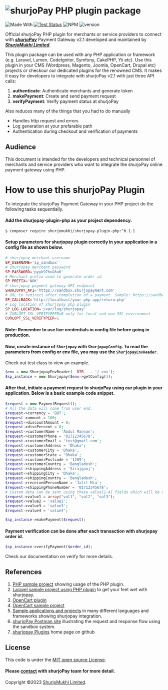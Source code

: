 # ![shurjoPay](https://shurjopay.com.bd/dev/images/shurjoPay.png) PHP plugin package

![Made With](https://badgen.net/badge/Made%20with/PHP)
[![Test Status](https://github.com/rust-random/rand/workflows/Tests/badge.svg?event=push)]()
![NPM](https://img.shields.io/npm/l/sp-plugin)
![version](https://badgen.net/badge/version/0.1.0)

Official shurjoPay PHP plugin for merchants or service providers to connect with [**_shurjoPay_**](https://shurjopay.com.bd) Payment Gateway v2.1 developed and maintained by [_**ShurjoMukhi Limited**_](https://shurjomukhi.com.bd).

This plugin package can be used with any PHP application or framework (e.g. Laravel, Lumen, CodeIgniter, Symfony, CakePHP, Yii etc). Use this plugin in your CMS (Wordpress, Magento, Joomla, OpenCart, Drupal etc) projects or checkour our dedicated plugins for the renowned CMS.
It makes it easy for developers to integrate with shurjoPay v2.1 with just three API calls:

1. **authenticate**: Authenticate merchants and generate token
1. **makePayment**: Create and send payment request
1. **verifyPayment**: Verify payment status at shurjoPay


Also reduces many of the things that you had to do manually

- Handles http request and errors
- Log generation at your prefarable path
- Authentication during checkout and verification of payments

## Audience

This document is intended for the developers and technical personnel of merchants and service providers who want to integrate the shurjoPay online payment gateway using PHP.

# How to use this shurjoPay Plugin

To integrate the shurjoPay Payment Gateway in your PHP project do the following tasks sequentially.

#### Add the shurjopay-plugin-php as your project dependency.
```shell
$ composer require shurjomukhi/shurjopay-plugin-php:^0.1.1
```

#### Setup parameters for shurjopay plugin correctly in your application in a config file as shown below.

```PHP
# shurjopay merchant username
SP_USERNAME='sp_sandbox'
# shurjopay merchant password
SP_PASSWORD='pyyk97hu&6u6'
# Merchant prefix used to generate order id
SP_PREFIX='NOK'
# shurjopay payment gateway API endpoint
SHURJOPAY_API='https://sandbox.shurjopayment.com'
# URL to redirect after completion of a payment. Sample: https://sandbox.shurjopayment.com/response
SP_CALLBACK='http://localhost/your-php-app/return.php'
# Log location of shurjopay php plugin
SP_LOG_LOCATION='/var/log/shurjopay'
# CURLOPT_SSL_VERIFYPEER=0 only for local and non-SSL environment 
CURLOPT_SSL_VERIFYPEER=1
```
#### Note: Remember to use live credentials in config file before going in production.

#### Now, create instance of ``Shurjopay`` with ``ShurjopayConfig``. To read the parameters from config or env file, you may use the ``ShurjopayEnvReader``.
Check out test class to view an example.

```PHP
$env = new ShurjopayEnvReader(__DIR__ . '/_env');
$sp_instance = new Shurjopay($env->getConfig());
```
#### After that, initiate a payment request to shurjoPay using our plugin in your application. Below is a basic example code snippet.

```PHP
$request = new PaymentRequest();
# All the data will come from user end.
$request->currency = 'BDT';
$request->amount = 100;
$request->discountAmount = 0;
$request->discPercent = 0;
$request->customerName = 'Abdul Mannan';
$request->customerPhone = '01712345678';
$request->customerEmail = 'test@gmail.com';
$request->customerAddress = 'Dhaka';
$request->customerCity = 'Dhaka';
$request->customerState = 'Dhaka';
$request->customerPostcode = '1209';
$request->customerCountry = 'Bangladesh';
$request->shippingAddress = 'Sirajganj';
$request->shippingCity = 'Dhaka';
$request->shippingCountry = 'Bangladesh';
$request->receivedPersonName = 'Jalil Mia';
$request->shippingPhoneNumber = '01712345678';
# Custom data can be sent using these value[1-4] fields which will be returned back to you in response. Any type of data can be passed on; e.g. string, integer, array etc.
$request->value1 = array("val1", "val2", "val3");
$request->value2 = 'value2';
$request->value3 = 'value3';
$request->value4 = 'value4';

$sp_instance->makePayment($request);
```
#### Payment verification can be done after each transaction with shurjopay order id.
```php
$sp_instance->verifyPayment($order_id);
```
Check our documentation on verify for more details.


## References

1. [PHP sample project](https://github.com/shurjopay-plugins/sp-plugin-usage-examples/tree/main/php-app-php-plugin/php-app-php-plugin) showing usage of the PHP plugin.
2. [Laravel sample project using PHP plugin](https://github.com/shurjopay-plugins/sp-plugin-usage-examples/tree/dev/laravel_app_php_plugin) to get your feet wet with shurjopay.
2. [OpenCart plugin](https://github.com/shurjopay-plugins/sp-plugin-opencart)
2. [OpenCart sample project](https://github.com/shurjopay-plugins/sp-plugin-usage-opencart)
3. [Sample applications and projects](https://github.com/shurjopay-plugins/sp-plugin-usage-examples) in many different languages and frameworks showing shurjopay integration.
4. [shurjoPay Postman site](https://documenter.getpostman.com/view/6335853/U16dS8ig) illustrating the request and response flow using the sandbox system.
5. [shurjopay Plugins](https://github.com/shurjopay-plugins) home page on github

## License

This code is under the [MIT open source License](http://www.opensource.org/licenses/mit-license.php).

#### Please [contact](https://shurjopay.com.bd/#contacts) with shurjoPay team for more detail.

Copyright ©️2023 [ShurjoMukhi Limited](https://shurjomukhi.com.bd).
